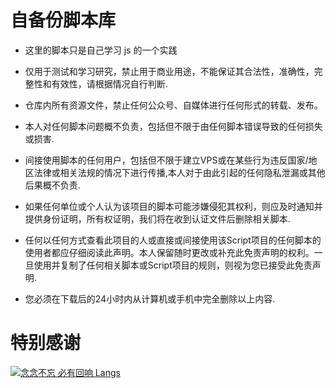 # 自备份脚本库

* 这里的脚本只是自己学习 js 的一个实践

* 仅用于测试和学习研究，禁止用于商业用途，不能保证其合法性，准确性，完整性和有效性，请根据情况自行判断.

* 仓库内所有资源文件，禁止任何公众号、自媒体进行任何形式的转载、发布。

* 本人对任何脚本问题概不负责，包括但不限于由任何脚本错误导致的任何损失或损害.

* 间接使用脚本的任何用户，包括但不限于建立VPS或在某些行为违反国家/地区法律或相关法规的情况下进行传播,本人对于由此引起的任何隐私泄漏或其他后果概不负责.

* 如果任何单位或个人认为该项目的脚本可能涉嫌侵犯其权利，则应及时通知并提供身份证明，所有权证明，我们将在收到认证文件后删除相关脚本.

* 任何以任何方式查看此项目的人或直接或间接使用该Script项目的任何脚本的使用者都应仔细阅读此声明。本人保留随时更改或补充此免责声明的权利。一旦使用并复制了任何相关脚本或Script项目的规则，则视为您已接受此免责声明.

* 您必须在下载后的24小时内从计算机或手机中完全删除以上内容.

# 特别感谢
[![念念不忘 必有回响 Langs](https://github-readme-stats.vercel.app/api/top-langs/?username=lilacce&langs_count=8)](https://github.com/lilacce/github-readme-stats)


